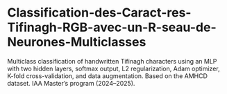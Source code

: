 # Classification-des-Caract-res-Tifinagh-RGB-avec-un-R-seau-de-Neurones-Multiclasses
Multiclass classification of handwritten Tifinagh characters using an MLP with two hidden layers, softmax output, L2 regularization, Adam optimizer, K-fold cross-validation, and data augmentation. Based on the AMHCD dataset.  IAA Master’s program (2024–2025).
